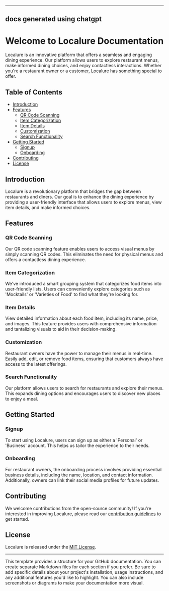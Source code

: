 
---
## docs generated using chatgpt
# Welcome to Localure Documentation

Localure is an innovative platform that offers a seamless and engaging dining experience. Our platform allows users to explore restaurant menus, make informed dining choices, and enjoy contactless interactions. Whether you're a restaurant owner or a customer, Localure has something special to offer.

## Table of Contents

- [Introduction](#introduction)
- [Features](#features)
  - [QR Code Scanning](#qr-code-scanning)
  - [Item Categorization](#item-categorization)
  - [Item Details](#item-details)
  - [Customization](#customization)
  - [Search Functionality](#search-functionality)
- [Getting Started](#getting-started)
  - [Signup](#signup)
  - [Onboarding](#onboarding)
- [Contributing](#contributing)
- [License](#license)

## Introduction

Localure is a revolutionary platform that bridges the gap between restaurants and diners. Our goal is to enhance the dining experience by providing a user-friendly interface that allows users to explore menus, view item details, and make informed choices.

## Features

### QR Code Scanning

Our QR code scanning feature enables users to access visual menus by simply scanning QR codes. This eliminates the need for physical menus and offers a contactless dining experience.

### Item Categorization

We've introduced a smart grouping system that categorizes food items into user-friendly lists. Users can conveniently explore categories such as 'Mocktails' or 'Varieties of Food' to find what they're looking for.

### Item Details

View detailed information about each food item, including its name, price, and images. This feature provides users with comprehensive information and tantalizing visuals to aid in their decision-making.

### Customization

Restaurant owners have the power to manage their menus in real-time. Easily add, edit, or remove food items, ensuring that customers always have access to the latest offerings.

### Search Functionality

Our platform allows users to search for restaurants and explore their menus. This expands dining options and encourages users to discover new places to enjoy a meal.

## Getting Started

### Signup

To start using Localure, users can sign up as either a 'Personal' or 'Business' account. This helps us tailor the experience to their needs.

### Onboarding

For restaurant owners, the onboarding process involves providing essential business details, including the name, location, and contact information. Additionally, owners can link their social media profiles for future updates.

## Contributing

We welcome contributions from the open-source community! If you're interested in improving Localure, please read our [contribution guidelines](CONTRIBUTING.md) to get started.

## License

Localure is released under the [MIT License](LICENSE).

---

This template provides a structure for your GitHub documentation. You can create separate Markdown files for each section if you prefer. Be sure to add specific details about your project's installation, usage instructions, and any additional features you'd like to highlight. You can also include screenshots or diagrams to make your documentation more visual.
